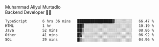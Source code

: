 Muhammad Aliyul Murtadlo
<br>
Backend Developer 👨‍💻
<br>
<!--START_SECTION:waka-->

```txt
TypeScript       6 hrs 36 mins   ████████████████▓░░░░░░░░   66.47 %
HTML             1 hr            ██▓░░░░░░░░░░░░░░░░░░░░░░   10.19 %
Java             52 mins         ██▒░░░░░░░░░░░░░░░░░░░░░░   08.86 %
Other            41 mins         █▓░░░░░░░░░░░░░░░░░░░░░░░   06.92 %
SQL              29 mins         █▒░░░░░░░░░░░░░░░░░░░░░░░   04.96 %
```

<!--END_SECTION:waka-->
